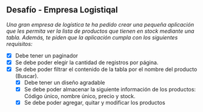 
## Desafío - Empresa Logistiqal

*Una gran empresa de logística te ha pedido crear una pequeña aplicación que les permita ver la lista de productos que tienen en stock mediante una tabla. Además, te piden que la aplicación cumpla con los siguientes requisitos:* 

- [x] Debe tener un paginador
- [x] Se debe poder elegir la cantidad de registros por página.
- [x] Se debe poder filtrar el contenido de la tabla por el nombre del producto (Buscar).
    - [x] Debe tener un diseño agradable
    - [x] Se debe poder almacenar la siguiente información de los productos: Código único,
nombre único, precio y stock.
    - [x] Se debe poder agregar, quitar y modificar los productos

